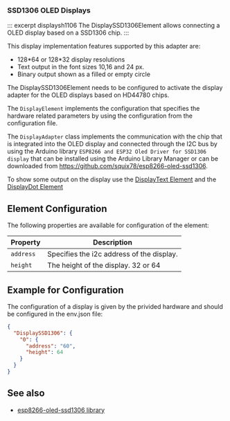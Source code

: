 ### SSD1306 OLED Displays
 
::: excerpt displaysh1106
The DisplaySSD1306Element allows connecting a OLED display based on a SSD1306 chip.
:::

This display implementation features supported by this adapter are:

* 128\*64 or 128\*32 display resolutions
* Text output in the font sizes 10,16 and 24 px.
* Binary output shown as a filled or empty circle

The DisplaySSD1306Element needs to be configured to activate the display adapter for the OLED
displays based on HD44780 chips.

The `DisplayElement` implements the configuration that specifies the hardware related parameters by using the configuration from the configuration file.

The `DisplayAdapter` class implements the communication with the chip that is integrated into the OLED display and connected through the I2C bus by using the Arduino library `ESP8266 and ESP32 Oled Driver for SSD1306 display` that can be installed using the Arduino Library Manager or can be downloaded from
<https://github.com/squix78/esp8266-oled-ssd1306>.

To show some output on the display use the [DisplayText Element](/elements/displaytext) and the [DisplayDot Element](/elements/displaydot)

## Element Configuration

The following properties are available for configuration of the element:

| Property  | Description                               |
| --------- | ----------------------------------------- |
| `address` | Specifies the i2c address of the display. |
| `height`  | The height of the display. 32 or 64       |


## Example for Configuration

The configuration of a display is given by the privided hardware and should be configured in the env.json file:

```JSON
{
  "DisplaySSD1306": {
    "0": {
      "address": "60",
      "height": 64
    }
  }
}
```



## See also

* [esp8266-oled-ssd1306 library](https://github.com/squix78/esp8266-oled-ssd1306)
